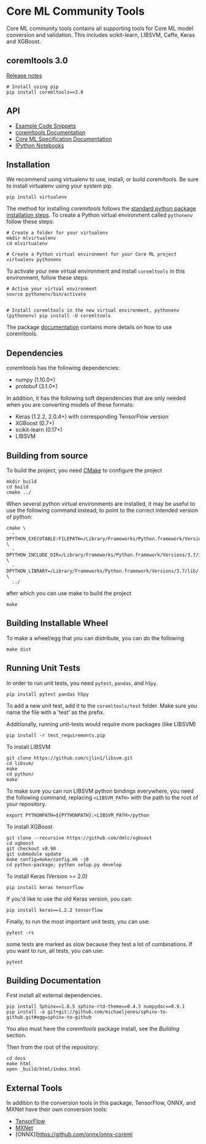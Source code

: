 Core ML Community Tools
=======================

Core ML community tools contains all supporting tools for Core ML model
conversion and validation. This includes scikit-learn, LIBSVM, Caffe,
Keras and XGBoost.

coremltools 3.0
---------------
[Release notes](https://github.com/apple/coremltools/releases/)

```shell
# Install using pip
pip install coremltools==3.0
```

API
---
- [Example Code Snippets](docs/APIExamples.md)
- [coremltools Documentation](https://apple.github.io/coremltools)
- [Core ML Specification Documentation](https://apple.github.io/coremltools/coremlspecification/)
- [IPython Notebooks](https://github.com/apple/coremltools/tree/master/examples)

Installation
------------

We recommend using virtualenv to use, install, or build coremltools. Be
sure to install virtualenv using your system pip.

```shell
pip install virtualenv
```

The method for installing *coremltools* follows the
[standard python package installation steps](https://packaging.python.org/installing/).
To create a Python virtual environment called `pythonenv` follow these steps:

```shell
# Create a folder for your virtualenv
mkdir mlvirtualenv
cd mlvirtualenv

# Create a Python virtual environment for your Core ML project
virtualenv pythonenv
```

To activate your new virtual environment and install `coremltools` in this environment, follow these steps:
```
# Active your virtual environment
source pythonenv/bin/activate


# Install coremltools in the new virtual environment, pythonenv
(pythonenv) pip install -U coremltools
```

The package [documentation](https://apple.github.io/coremltools) contains
more details on how to use coremltools.

Dependencies
------------

*coremltools* has the following dependencies:

- numpy (1.10.0+)
- protobuf (3.1.0+)

In addition, it has the following soft dependencies that are only needed when
you are converting models of these formats:

- Keras (1.2.2, 2.0.4+) with corresponding TensorFlow version
- XGBoost (0.7+)
- scikit-learn (0.17+)
- LIBSVM


Building from source
--------------------
To build the project, you need [CMake](https://cmake.org) to configure the project

```shell
mkdir build
cd build
cmake ../
```

When several python virtual environments are installed,
it may be useful to use the following command instead,
to point to the correct intended version of python:

```shell
cmake \
  -DPYTHON_EXECUTABLE:FILEPATH=/Library/Frameworks/Python.framework/Versions/3.7/bin/python \
  -DPYTHON_INCLUDE_DIR=/Library/Frameworks/Python.framework/Versions/3.7/include/python3.7m/ \
  -DPYTHON_LIBRARY=/Library/Frameworks/Python.framework/Versions/3.7/lib/ \
  ../
```
after which you can use make to build the project

```shell
make
```

Building Installable Wheel
---------------------------
To make a wheel/egg that you can distribute, you can do the following

```shell
make dist
```

Running Unit Tests
-------------------
In order to run unit tests, you need `pytest`, `pandas`, and `h5py`.

```shell
pip install pytest pandas h5py
```

To add a new unit test, add it to the `coremltools/test` folder. Make sure you
name the file with a 'test' as the prefix.

Additionally, running unit-tests would require more packages (like
LIBSVM)

```shell
pip install -r test_requirements.pip
```

To install LIBSVM

```shell
git clone https://github.com/cjlin1/libsvm.git
cd libsvm/
make
cd python/
make
```

To make sure you can run LIBSVM python bindings everywhere, you need the
following command, replacing `<LIBSVM_PATH>` with the path to the root of
your repository.

```shell
export PYTHONPATH=${PYTHONPATH}:<LIBSVM_PATH>/python
```

To install XGBoost

```shell
git clone --recursive https://github.com/dmlc/xgboost
cd xgboost
git checkout v0.90
git submodule update
make config=make/config.mk -j8
cd python-package; python setup.py develop
```

To install Keras (Version >= 2.0)

```shell
pip install keras tensorflow
```

If you'd like to use the old Keras version, you can:

```shell
pip install keras==1.2.2 tensorflow
```

Finally, to run the most important unit tests, you can use:

```shell
pytest -rs
```
some tests are marked as slow because they test a lot of combinations.
If you want to run, all tests, you can use:

```shell
pytest
```

Building Documentation
----------------------
First install all external dependencies.

```shell
pip install Sphinx==1.8.5 sphinx-rtd-theme==0.4.3 numpydoc==0.9.1
pip install -e git+git://github.com/michaeljones/sphinx-to-github.git#egg=sphinx-to-github
```

You also must have the *coremltools* package install, see the *Building* section.

Then from the root of the repository:

```shell
cd docs
make html
open _build/html/index.html
```

External Tools
--------------
In addition to the conversion tools in this package, TensorFlow, ONNX, and MXNet have their own conversion tools:

- [TensorFlow](https://pypi.python.org/pypi/tfcoreml)
- [MXNet](https://github.com/apache/incubator-mxnet/tree/master/tools/coreml)
- [ONNX](https://github.com/onnx/onnx-coreml
